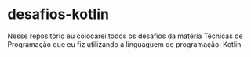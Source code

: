 # desafios-kotlin
Nesse repositório eu colocarei todos os desafios da matéria Técnicas de Programação que eu fiz utilizando a linguaguem de programação: Kotlin

